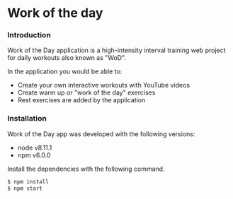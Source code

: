 # Work of the day


### Introduction
Work of the Day application is a high-intensity interval training web project for daily workouts also known as "WoD".

In the application you would be able to:
- Create your own interactive workouts with YouTube videos
- Create warm up or "work of the day" exercises
- Rest exercises are added by the application

### Installation

Work of the Day app was developed with the following versions:
- node v8.11.1
- npm v6.0.0

Install the dependencies with the following command.

```sh
$ npm install
$ npm start
```
